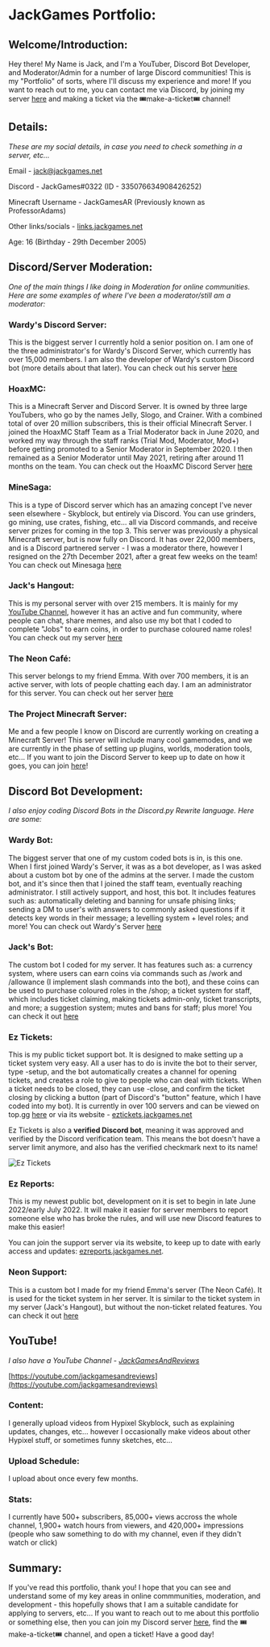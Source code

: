 # JackGames Portfolio:

## Welcome/Introduction:

Hey there! My Name is Jack, and I'm a YouTuber, Discord Bot Developer, and Moderator/Admin for a number of large Discord communities! This is my "Portfolio" of sorts, where I'll discuss my experience and more! If you want to reach out to me, you can contact me via Discord, by joining my server [here](https://discord.gg/2thPqQWJsR) and making a ticket via the 🎟make-a-ticket🎟 channel!

## Details:


_These are my social details, in case you need to check something in a server, etc..._

Email - jack@jackgames.net

Discord - JackGames#0322 (ID - 335076634908426252)

Minecraft Username - JackGamesAR (Previously known as ProfessorAdams)

Other links/socials - [links.jackgames.net](https://links.jackgames.net)

Age: 16 (Birthday - 29th December 2005)

## Discord/Server Moderation:


_One of the main things I like doing in Moderation for online communities. Here are some examples of where I've been a moderator/still am a moderator:_


### Wardy's Discord Server:

This is the biggest server I currently hold a senior position on. I am one of the three administrator's for Wardy's Discord Server, which currently has over 15,000 members. I am also the developer of Wardy's custom Discord bot (more details about that later). You can check out his server [here](https://discord.gg/Zn7T36EKK5)

### HoaxMC:

This is a Minecraft Server and Discord Server. It is owned by three large YouTubers, who go by the names Jelly, Slogo, and Crainer. With a combined total of over 20 million subscribers, this is their official Minecraft Server. I joined the HoaxMC Staff Team as a Trial Moderator back in June 2020, and worked my way through the staff ranks (Trial Mod, Moderator, Mod+) before getting promoted to a Senior Moderator in September 2020. I then remained as a Senior Moderator until May 2021, retiring after around 11 months on the team. You can check out the HoaxMC Discord Server [here](https://hoaxmc.com/discord)

### MineSaga:

This is a type of Discord server which has an amazing concept I've never seen elsewhere - Skyblock, but entirely via Discord. You can use grinders, go mining, use crates, fishing, etc... all via Discord commands, and receive server prizes for coming in the top 3. This server was previously a physical Minecraft server, but is now fully on Discord. It has over 22,000 members, and is a Discord partnered server - I was a moderator there, however I resigned on the 27th December 2021, after a great few weeks on the team! You can check out Minesaga [here](https://discord.gg/minesaga) 

### Jack's Hangout:

This is my personal server with over 215 members. It is mainly for my [YouTube Channel](https://youtube.com/JackGamesAndReviews), however it has an active and fun community, where people can chat, share memes, and also use my bot that I coded to complete "Jobs" to earn coins, in order to purchase coloured name roles! You can check out my server [here](https://discord.gg/2thPqQWJsR)

### The Neon Café:

This server belongs to my friend Emma. With over 700 members, it is an active server, with lots of people chatting each day. I am an administrator for this server. You can check out her server [here](https://discord.gg/sQvTCZh3UX)

### The Project Minecraft Server:

Me and a few people I know on Discord are currently working on creating a Minecraft Server! This server will include many cool gamemodes, and we are currently in the phase of setting up plugins, worlds, moderation tools, etc... If you want to join the Discord Server to keep up to date on how it goes, you can join [here](https://discord.gg/jCvY94BB3Y)!

## Discord Bot Development:


_I also enjoy coding Discord Bots in the Discord.py Rewrite language. Here are some:_


### Wardy Bot:

The biggest server that one of my custom coded bots is in, is this one. When I first joined Wardy's Server, it was as a bot developer, as I was asked about a custom bot by one of the admins at the server. I made the custom bot, and it's since then that I joined the staff team, eventually reaching administrator. I still actively support, and host, this bot. It includes features such as: automatically deleting and banning for unsafe phising links; sending a DM to user's with answers to commonly asked questions if it detects key words in their message; a levelling system + level roles; and more! You can check out Wardy's Server [here](https://discord.gg/Zn7T36EKK5)

### Jack's Bot:

The custom bot I coded for my server. It has features such as: a currency system, where users can earn coins via commands such as /work and /allowance (I implement slash commands into the bot), and these coins can be used to purchase coloured roles in the /shop; a ticket system for staff, which includes ticket claiming, making tickets admin-only, ticket transcripts, and more; a suggestion system; mutes and bans for staff; plus more! You can check it out [here](https://discord.gg/2thPqQWJsR)

### Ez Tickets:

This is my public ticket support bot. It is designed to make setting up a ticket system very easy. All a user has to do is invite the bot to their server, type -setup, and the bot automatically creates a channel for opening tickets, and creates a role to give to people who can deal with tickets. When a ticket needs to be closed, they can use -close, and confirm the ticket closing by clicking a button (part of Discord's "button" feature, which I have coded into my bot). It is currently in over 100 servers and can be viewed on top.gg [here](https://top.gg/bot/859823886895677471) or via its website - [eztickets.jackgames.net](https://eztickets.jackgames.net)

Ez Tickets is also a **verified Discord bot**, meaning it was approved and verified by the Discord verification team. This means the bot doesn't have a server limit anymore, and also has the verified checkmark next to its name!

![Ez Tickets](https://i.imgur.com/rJonCZF.png)

### Ez Reports:

This is my newest public bot, development on it is set to begin in late June 2022/early July 2022. It will make it easier for server members to report someone else who has broke the rules, and will use new Discord features to make this easier!

You can join the support server via its website, to keep up to date with early access and updates: [ezreports.jackgames.net](https://ezreports.jackgames.net).

### Neon Support:

This is a custom bot I made for my friend Emma's server (The Neon Café). It is used for the ticket system in her server. It is similar to the ticket system in my server (Jack's Hangout), but without the non-ticket related features. You can check it out [here](https://discord.gg/sQvTCZh3UX)

## YouTube!


_I also have a YouTube Channel - [JackGamesAndReviews](https://youtube.com/jackgamesandreviews)_

[https://youtube.com/jackgamesandreviews](https://youtube.com/jackgamesandreviews)

### Content:

I generally upload videos from Hypixel Skyblock, such as explaining updates, changes, etc... however I occasionally make videos about other Hypixel stuff, or sometimes funny sketches, etc...

### Upload Schedule:

I upload about once every few months.

### Stats:

I currently have 500+ subscribers, 85,000+ views accross the whole channel, 1,900+ watch hours from viewers, and 420,000+ impressions (people who saw something to do with my channel, even if they didn't watch or click)

## Summary:


If you've read this portfolio, thank you! I hope that you can see and understand some of my key areas in online commmunities, moderation, and development - this hopefully shows that I am a suitable candidate for applying to servers, etc... If you want to reach out to me about this portfolio or something else, then you can join my Discord server [here](https://discord.gg/2thPqQWJsR), find the 🎟make-a-ticket🎟 channel, and open a ticket! Have a good day!
